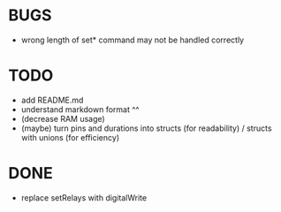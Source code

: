 # BUGS
- wrong length of set* command may not be handled correctly

# TODO
- add README.md
- understand markdown format ^^
- (decrease RAM usage)
- (maybe) turn pins and durations into structs (for readability) / structs with unions (for efficiency)

# DONE
- replace setRelays with digitalWrite